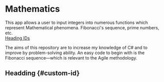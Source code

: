 # Mathematics
This app allows a user to input integers into numerous functions which represent Mathematical phenomena. Fibonacci's sequence, prime numbers, etc.  
[Heading IDs](#heading-ids)

The aims of this repository are to increase my knowledge of C# and to improve by problem-solving ability.
An easy code to begin with is the Fibonacci sequence—which is relevant to the Agile methodology.
## Headding {#custom-id}
